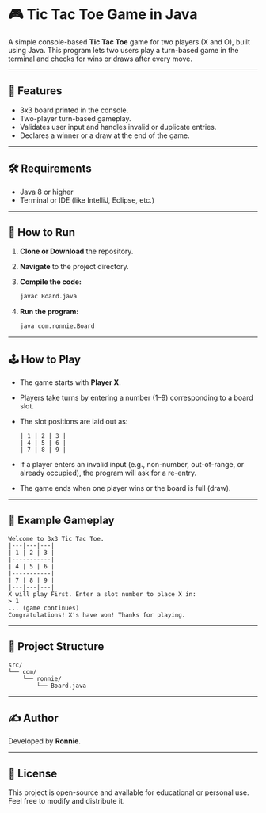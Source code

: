 # 🎮 Tic Tac Toe Game in Java

A simple console-based **Tic Tac Toe** game for two players (X and O), built using Java. This program lets two users play a turn-based game in the terminal and checks for wins or draws after every move.

---

## 🧩 Features

- 3x3 board printed in the console.
- Two-player turn-based gameplay.
- Validates user input and handles invalid or duplicate entries.
- Declares a winner or a draw at the end of the game.

---

## 🛠️ Requirements

- Java 8 or higher
- Terminal or IDE (like IntelliJ, Eclipse, etc.)

---

## 🚀 How to Run

1. **Clone or Download** the repository.

2. **Navigate** to the project directory.

3. **Compile the code:**

   ```bash
   javac Board.java
   ```

4. **Run the program:**

   ```bash
   java com.ronnie.Board
   ```

---

## 🕹️ How to Play

- The game starts with **Player X**.

- Players take turns by entering a number (1–9) corresponding to a board slot.

- The slot positions are laid out as:

  ```
  | 1 | 2 | 3 |
  | 4 | 5 | 6 |
  | 7 | 8 | 9 |
  ```

- If a player enters an invalid input (e.g., non-number, out-of-range, or already occupied), the program will ask for a re-entry.

- The game ends when one player wins or the board is full (draw).

---

## 📄 Example Gameplay

```
Welcome to 3x3 Tic Tac Toe.
|---|---|---|
| 1 | 2 | 3 |
|-----------|
| 4 | 5 | 6 |
|-----------|
| 7 | 8 | 9 |
|---|---|---|
X will play First. Enter a slot number to place X in:
> 1
... (game continues)
Congratulations! X's have won! Thanks for playing.
```

---

## 📂 Project Structure

```
src/
└── com/
    └── ronnie/
        └── Board.java
```

---

## ✍️ Author

Developed by **Ronnie**.

---

## 📝 License

This project is open-source and available for educational or personal use. Feel free to modify and distribute it.
